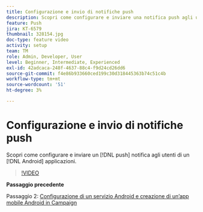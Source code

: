 ```yaml
---
title: Configurazione e invio di notifiche push
description: Scopri come configurare e inviare una notifica push agli utenti delle app Android.
feature: Push
jira: KT-6579
thumbnail: 328154.jpg
doc-type: feature video
activity: setup
team: TM
role: Admin, Developer, User
level: Beginner, Intermediate, Experienced
exl-id: 42adcaca-248f-4637-88c4-f9d24cd26dd6
source-git-commit: f4e86b933660ced199c30d318445363b74c51c4b
workflow-type: tm+mt
source-wordcount: '51'
ht-degree: 3%

---
```


# Configurazione e invio di notifiche push

Scopri come configurare e inviare un [!DNL push] notifica agli utenti di un [!DNL Android] applicazioni.

>[!VIDEO](https://video.tv.adobe.com/v/328154?quality=12&learn=on)

**Passaggio precedente**

Passaggio 2: [Configurazione di un servizio Android e creazione di un’app mobile Android in Campaign](/help/tutorial-getting-started-with-push-notifications-for-android/configuring-an-android-service-in-campaign.md)

